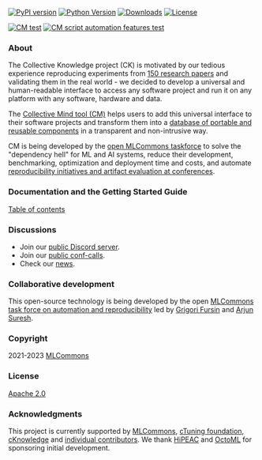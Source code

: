 [![PyPI version](https://badge.fury.io/py/cmind.svg)](https://pepy.tech/project/cmind)
[![Python Version](https://img.shields.io/badge/python-3+-blue.svg)](https://github.com/mlcommons/ck/tree/master/cm/cmind)
[![Downloads](https://pepy.tech/badge/cmind/month)](https://pepy.tech/project/cmind)
[![License](https://img.shields.io/badge/License-Apache%202.0-green)](LICENSE.md)

[![CM test](https://github.com/mlcommons/ck/actions/workflows/test-cm.yml/badge.svg)](https://github.com/mlcommons/ck/actions/workflows/test-cm.yml)
[![CM script automation features test](https://github.com/mlcommons/ck/actions/workflows/test-cm-script-features.yml/badge.svg)](https://github.com/mlcommons/ck/actions/workflows/test-cm-script-features.yml)

### About

The Collective Knowledge project (CK) is motivated by our tedious experience reproducing experiments 
from [150 research papers](https://learning.acm.org/techtalks/reproducibility)
and validating them in the real world - we decided to develop a universal and human-readable 
interface to access any software project and run it on any platform with any software, hardware and data.

The [Collective Mind tool (CM)](https://github.com/mlcommons/ck/tree/master/cm/cmind)
helps users to add this universal interface to their software projects and transform them into a 
[database of portable and reusable components](https://github.com/mlcommons/ck/blob/master/docs/list_of_scripts.md)
in a transparent and non-intrusive way.

CM is being developed by the [open MLCommons taskforce](https://cKnowledge.org/mlcommons-taskforce) 
to solve the "dependency hell" for ML and AI systems, reduce their development, benchmarking, optimization and deployment time and costs,
and automate [reproducibility initiatives and artifact evaluation at conferences](https://cTuning.org/ae).


### Documentation and the Getting Started Guide

[Table of contents](https://github.com/mlcommons/ck/tree/master/docs/README.md)

### Discussions

* Join our [public Discord server](https://discord.gg/JjWNWXKxwT).
* Join our [public conf-calls](https://docs.google.com/document/d/1zMNK1m_LhWm6jimZK6YE05hu4VH9usdbKJ3nBy-ZPAw).
* Check our [news](docs/news.md).

### Collaborative development

This open-source technology is being developed by the open
[MLCommons task force on automation and reproducibility](https://github.com/mlcommons/ck/blob/master/docs/taskforce.md)
led by [Grigori Fursin](https://cKnowledge.org/gfursin) and
[Arjun Suresh](https://www.linkedin.com/in/arjunsuresh).

### Copyright

2021-2023 [MLCommons](https://mlcommons.org)

### License

[Apache 2.0](LICENSE.md)

### Acknowledgments

This project is currently supported by [MLCommons](https://mlcommons.org), [cTuning foundation](https://cTuning.org),
[cKnowledge](https://cKnowledge.org) and [individual contributors](https://github.com/mlcommons/ck/blob/master/CONTRIBUTING.md).
We thank [HiPEAC](https://hipeac.net) and [OctoML](https://octoml.ai) for sponsoring initial development.
